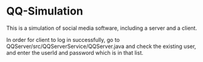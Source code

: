 # QQ-Simulation
This is a simulation of social media software, including a server and a client.

In order for client to log in successfully, go to QQServer/src/QQServerService/QQServer.java and check the existing user, and enter the userId and password which is in that list.
